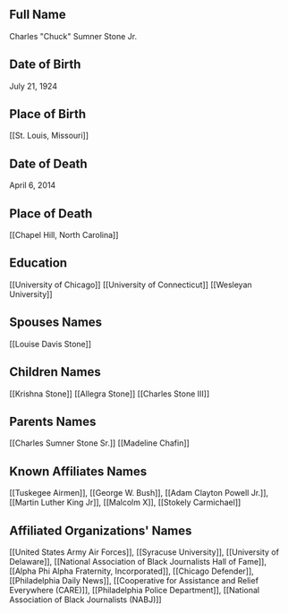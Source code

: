 ## Full Name
Charles "Chuck" Sumner Stone Jr.

## Date of Birth
July 21, 1924

## Place of Birth
[[St. Louis, Missouri]]

## Date of Death
April 6, 2014

## Place of Death
[[Chapel Hill, North Carolina]]

## Education
[[University of Chicago]]
[[University of Connecticut]]
[[Wesleyan University]]

## Spouses Names
[[Louise Davis Stone]]

## Children Names
[[Krishna Stone]]
[[Allegra Stone]]
[[Charles Stone III]]


## Parents Names
[[Charles Sumner Stone Sr.]]
[[Madeline Chafin]]

## Known Affiliates Names
[[Tuskegee Airmen]], [[George W. Bush]], [[Adam Clayton Powell Jr.]], [[Martin Luther King Jr]], [[Malcolm X]], [[Stokely Carmichael]]

## Affiliated Organizations' Names
[[United States Army Air Forces]], [[Syracuse University]], [[University of Delaware]], [[National Association of Black Journalists Hall of Fame]], [[Alpha Phi Alpha Fraternity, Incorporated]], [[Chicago Defender]], [[Philadelphia Daily News]], [[Cooperative for Assistance and Relief Everywhere (CARE)]], [[Philadelphia Police Department]], [[National Association of Black Journalists (NABJ)]]

